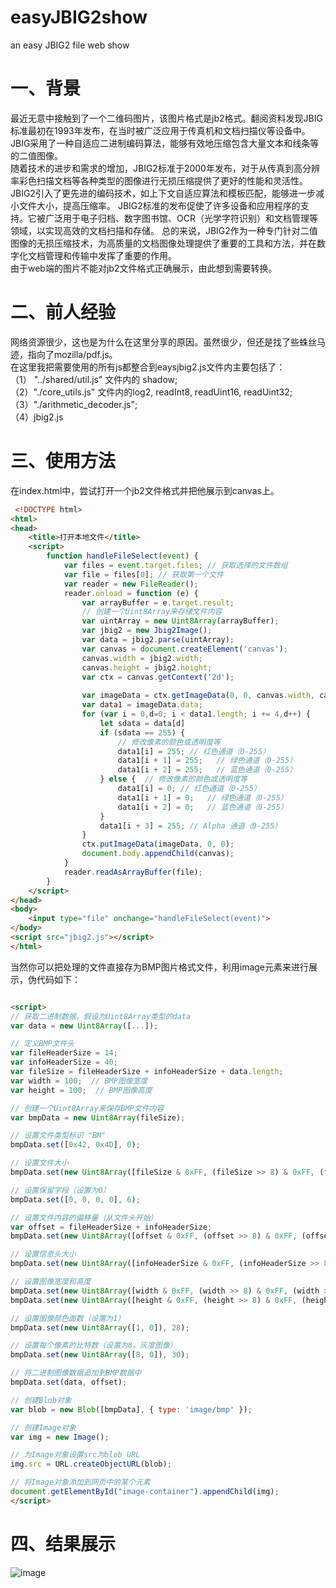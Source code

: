 
# easyJBIG2show
an easy JBIG2 file web show

# 一、背景
  
  最近无意中接触到了一个二维码图片，该图片格式是jb2格式。翻阅资料发现JBIG标准最初在1993年发布，在当时被广泛应用于传真机和文档扫描仪等设备中。JBIG采用了一种自适应二进制编码算法，能够有效地压缩包含大量文本和线条等的二值图像。  
  随着技术的进步和需求的增加，JBIG2标准于2000年发布，对于从传真到高分辨率彩色扫描文档等各种类型的图像进行无损压缩提供了更好的性能和灵活性。JBIG2引入了更先进的编码技术，如上下文自适应算法和模板匹配，能够进一步减小文件大小，提高压缩率。
  JBIG2标准的发布促使了许多设备和应用程序的支持。它被广泛用于电子归档、数字图书馆、OCR（光学字符识别）和文档管理等领域，以实现高效的文档扫描和存储。
  总的来说，JBIG2作为一种专门针对二值图像的无损压缩技术，为高质量的文档图像处理提供了重要的工具和方法，并在数字化文档管理和传输中发挥了重要的作用。  
  由于web端的图片不能对jb2文件格式正确展示，由此想到需要转换。

# 二、前人经验
  网络资源很少，这也是为什么在这里分享的原因。虽然很少，但还是找了些蛛丝马迹，指向了mozilla/pdf.js。  
  在这里我把需要使用的所有js都整合到eaysjbig2.js文件内主要包括了：  
  （1） "../shared/util.js" 文件内的 shadow;  
  （2）"./core_utils.js" 文件内的log2, readInt8, readUint16, readUint32;  
  （3）"./arithmetic_decoder.js";  
  （4）jbig2.js

# 三、使用方法
   在index.html中，尝试打开一个jb2文件格式并把他展示到canvas上。  
```html   
 <!DOCTYPE html>
<html>
<head>
    <title>打开本地文件</title>
    <script>
        function handleFileSelect(event) {
            var files = event.target.files; // 获取选择的文件数组
            var file = files[0]; // 获取第一个文件
            var reader = new FileReader();
            reader.onload = function (e) {
                var arrayBuffer = e.target.result;
                // 创建一个Uint8Array来存储文件内容
                var uintArray = new Uint8Array(arrayBuffer);
                var jbig2 = new Jbig2Image();
                var data = jbig2.parse(uintArray);
                var canvas = document.createElement('canvas');
                canvas.width = jbig2.width;
                canvas.height = jbig2.height;
                var ctx = canvas.getContext('2d');
                
                var imageData = ctx.getImageData(0, 0, canvas.width, canvas.height);
                var data1 = imageData.data;
                for (var i = 0,d=0; i < data1.length; i += 4,d++) {
                    let sdata = data[d]
                    if (sdata == 255) {
                        // 修改像素的颜色或透明度等
                        data1[i] = 255; // 红色通道（0-255）
                        data1[i + 1] = 255;   // 绿色通道（0-255）
                        data1[i + 2] = 255;   // 蓝色通道（0-255）
                    } else {  // 修改像素的颜色或透明度等
                        data1[i] = 0; // 红色通道（0-255）
                        data1[i + 1] = 0;   // 绿色通道（0-255）
                        data1[i + 2] = 0;   // 蓝色通道（0-255）
                    }
                    data1[i + 3] = 255; // Alpha 通道（0-255）
                }
                ctx.putImageData(imageData, 0, 0);
                document.body.appendChild(canvas);
            }
            reader.readAsArrayBuffer(file);
        }
    </script>
</head>
<body>
    <input type="file" onchange="handleFileSelect(event)">
</body>
<script src="jbig2.js"></script>
</html>
```

   
   当然你可以把处理的文件直接存为BMP图片格式文件，利用image元素来进行展示，伪代码如下：  
   ```html

  <script>
// 获取二进制数据，假设为Uint8Array类型的data
var data = new Uint8Array([...]);

// 定义BMP文件头
var fileHeaderSize = 14;
var infoHeaderSize = 40;
var fileSize = fileHeaderSize + infoHeaderSize + data.length;
var width = 100;  // BMP图像宽度
var height = 100;  // BMP图像高度

// 创建一个Uint8Array来保存BMP文件内容
var bmpData = new Uint8Array(fileSize);

// 设置文件类型标识 "BM"
bmpData.set([0x42, 0x4D], 0);

// 设置文件大小
bmpData.set(new Uint8Array([fileSize & 0xFF, (fileSize >> 8) & 0xFF, (fileSize >> 16) & 0xFF, (fileSize >> 24) & 0xFF]), 2);

// 设置保留字段（设置为0）
bmpData.set([0, 0, 0, 0], 6);

// 设置文件内容的偏移量（从文件头开始）
var offset = fileHeaderSize + infoHeaderSize;
bmpData.set(new Uint8Array([offset & 0xFF, (offset >> 8) & 0xFF, (offset >> 16) & 0xFF, (offset >> 24) & 0xFF]), 10);

// 设置信息头大小
bmpData.set(new Uint8Array([infoHeaderSize & 0xFF, (infoHeaderSize >> 8) & 0xFF, (infoHeaderSize >> 16) & 0xFF, (infoHeaderSize >> 24) & 0xFF]), 14);

// 设置图像宽度和高度
bmpData.set(new Uint8Array([width & 0xFF, (width >> 8) & 0xFF, (width >> 16) & 0xFF, (width >> 24) & 0xFF]), 18);
bmpData.set(new Uint8Array([height & 0xFF, (height >> 8) & 0xFF, (height >> 16) & 0xFF, (height >> 24) & 0xFF]), 22);

// 设置图像颜色面数（设置为1）
bmpData.set(new Uint8Array([1, 0]), 28);

// 设置每个像素的比特数（设置为8，灰度图像）
bmpData.set(new Uint8Array([8, 0]), 30);

// 将二进制图像数据追加到BMP数据中
bmpData.set(data, offset);

// 创建Blob对象
var blob = new Blob([bmpData], { type: 'image/bmp' });

 // 创建Image对象
var img = new Image();

// 为Image对象设置src为blob URL
img.src = URL.createObjectURL(blob);

// 将Image对象添加到网页中的某个元素
document.getElementById("image-container").appendChild(img);
 </script>
   ```
# 四、结果展示
  ![image](https://github.com/11627685/easyJBIG2show/blob/main/easyJBIG2.png)

